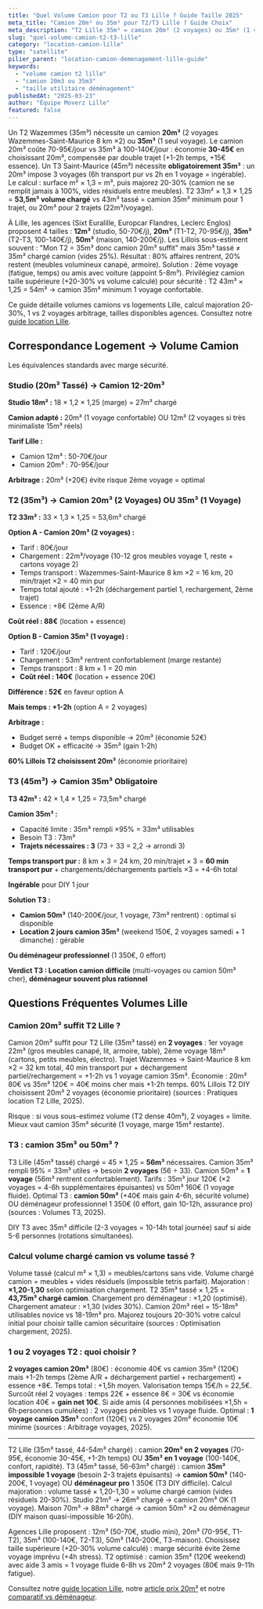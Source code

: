```yaml
---
title: "Quel Volume Camion pour T2 ou T3 Lille ? Guide Taille 2025"
meta_title: "Camion 20m³ ou 35m³ pour T2/T3 Lille ? Guide Choix"
meta_description: "T2 Lille 35m³ = camion 20m³ (2 voyages) ou 35m³ (1 voyage). T3 45m³ = camion 35m³ obligatoire. Calcul volume, agences Sixt/Europcar Lille. Guide complet."
slug: "quel-volume-camion-t2-t3-lille"
category: "location-camion-lille"
type: "satellite"
pilier_parent: "location-camion-demenagement-lille-guide"
keywords:
  - "volume camion t2 lille"
  - "camion 20m3 ou 35m3"
  - "taille utilitaire déménagement"
publishedAt: "2025-03-23"
author: "Équipe Moverz Lille"
featured: false
---
```


Un T2 Wazemmes (35m³) nécessite un camion **20m³** (2 voyages Wazemmes-Saint-Maurice 8 km ×2) ou **35m³** (1 seul voyage). Le camion 20m³ coûte 70-95€/jour vs 35m³ à 100-140€/jour : économie **30-45€** en choisissant 20m³, compensée par double trajet (+1-2h temps, +15€ essence). Un T3 Saint-Maurice (45m³) nécessite **obligatoirement 35m³** : un 20m³ impose 3 voyages (6h transport pur vs 2h en 1 voyage = ingérable). Le calcul : surface m² × 1,3 = m³, puis majorez 20-30% (camion ne se remplit jamais à 100%, vides résiduels entre meubles). T2 33m² × 1,3 × 1,25 = **53,5m³ volume chargé** vs 43m³ tassé = camion 35m³ minimum pour 1 trajet, ou 20m³ pour 2 trajets (22m³/voyage).

À Lille, les agences (Sixt Euralille, Europcar Flandres, Leclerc Englos) proposent 4 tailles : **12m³** (studio, 50-70€/j), **20m³** (T1-T2, 70-95€/j), **35m³** (T2-T3, 100-140€/j), **50m³** (maison, 140-200€/j). Les Lillois sous-estiment souvent : "Mon T2 = 35m³ donc camion 20m³ suffit" mais 35m³ tassé ≠ 35m³ chargé camion (vides 25%). Résultat : 80% affaires rentrent, 20% restent (meubles volumineux canapé, armoire). Solution : 2ème voyage (fatigue, temps) ou amis avec voiture (appoint 5-8m³). Privilégiez camion taille supérieure (+20-30% vs volume calculé) pour sécurité : T2 43m³ × 1,25 = 54m³ → camion 35m³ minimum 1 voyage confortable.

Ce guide détaille volumes camions vs logements Lille, calcul majoration 20-30%, 1 vs 2 voyages arbitrage, tailles disponibles agences. Consultez notre [guide location Lille](/blog/location-camion-lille/location-camion-demenagement-lille-guide).

## Correspondance Logement → Volume Camion

Les équivalences standards avec marge sécurité.

### Studio (20m³ Tassé) → Camion 12-20m³

**Studio 18m² :** 18 × 1,2 × 1,25 (marge) = 27m³ chargé

**Camion adapté :** 20m³ (1 voyage confortable) OU 12m³ (2 voyages si très minimaliste 15m³ réels)

**Tarif Lille :**
- Camion 12m³ : 50-70€/jour
- Camion 20m³ : 70-95€/jour

**Arbitrage :** 20m³ (+20€) évite risque 2ème voyage = optimal

### T2 (35m³) → Camion 20m³ (2 Voyages) OU 35m³ (1 Voyage)

**T2 33m² :** 33 × 1,3 × 1,25 = 53,6m³ chargé

**Option A - Camion 20m³ (2 voyages) :**
- Tarif : 80€/jour
- Chargement : 22m³/voyage (10-12 gros meubles voyage 1, reste + cartons voyage 2)
- Temps transport : Wazemmes-Saint-Maurice 8 km ×2 = 16 km, 20 min/trajet ×2 = 40 min pur
- Temps total ajouté : +1-2h (déchargement partiel 1, rechargement, 2ème trajet)
- Essence : +8€ (2ème A/R)

**Coût réel : 88€** (location + essence)

**Option B - Camion 35m³ (1 voyage) :**
- Tarif : 120€/jour
- Chargement : 53m³ rentrent confortablement (marge restante)
- Temps transport : 8 km × 1 = 20 min
- **Coût réel : 140€** (location + essence 20€)

**Différence : 52€** en faveur option A

**Mais temps : +1-2h** (option A = 2 voyages)

**Arbitrage :**
- Budget serré + temps disponible → 20m³ (économie 52€)
- Budget OK + efficacité → 35m³ (gain 1-2h)

**60% Lillois T2 choisissent 20m³** (économie prioritaire)

### T3 (45m³) → Camion 35m³ Obligatoire

**T3 42m² :** 42 × 1,4 × 1,25 = 73,5m³ chargé

**Camion 35m³ :**
- Capacité limite : 35m³ rempli ×95% = 33m³ utilisables
- Besoin T3 : 73m³
- **Trajets nécessaires : 3** (73 ÷ 33 = 2,2 → arrondi 3)

**Temps transport pur :** 8 km × 3 = 24 km, 20 min/trajet × 3 = **60 min transport pur** + chargements/déchargements partiels ×3 = +4-6h total

**Ingérable** pour DIY 1 jour

**Solution T3 :**
- **Camion 50m³** (140-200€/jour, 1 voyage, 73m³ rentrent) : optimal si disponible
- **Location 2 jours camion 35m³** (weekend 150€, 2 voyages samedi + 1 dimanche) : gérable

**Ou déménageur professionnel** (1 350€, 0 effort)

**Verdict T3 : Location camion difficile** (multi-voyages ou camion 50m³ cher), **déménageur souvent plus rationnel**

## Questions Fréquentes Volumes Lille

### Camion 20m³ suffit T2 Lille ?

Camion 20m³ suffit pour T2 Lille (35m³ tassé) en **2 voyages** : 1er voyage 22m³ (gros meubles canapé, lit, armoire, table), 2ème voyage 18m³ (cartons, petits meubles, électro). Trajet Wazemmes → Saint-Maurice 8 km ×2 = 32 km total, 40 min transport pur + déchargement partiel/rechargement = +1-2h vs 1 voyage camion 35m³. Économie : 20m³ 80€ vs 35m³ 120€ = 40€ moins cher mais +1-2h temps. 60% Lillois T2 DIY choisissent 20m³ 2 voyages (économie prioritaire) (sources : Pratiques location T2 Lille, 2025).

Risque : si vous sous-estimez volume (T2 dense 40m³), 2 voyages = limite. Mieux vaut camion 35m³ sécurité (1 voyage, marge 15m³ restante).

### T3 : camion 35m³ ou 50m³ ?

T3 Lille (45m³ tassé) chargé = 45 × 1,25 = **56m³** nécessaires. Camion 35m³ rempli 95% = 33m³ utiles → besoin **2 voyages** (56 ÷ 33). Camion 50m³ = **1 voyage** (56m³ rentrent confortablement). Tarifs : 35m³ jour 120€ (×2 voyages = 4-6h supplémentaires épuisantes) vs 50m³ 160€ (1 voyage fluide). Optimal T3 : **camion 50m³** (+40€ mais gain 4-6h, sécurité volume) OU déménageur professionnel 1 350€ (0 effort, gain 10-12h, assurance pro) (sources : Volumes T3, 2025).

DIY T3 avec 35m³ difficile (2-3 voyages = 10-14h total journée) sauf si aide 5-6 personnes (rotations simultanées).

### Calcul volume chargé camion vs volume tassé ?

Volume tassé (calcul m² × 1,3) = meubles/cartons sans vide. Volume chargé camion = meubles + vides résiduels (impossible tetris parfait). Majoration : **×1,20-1,30** selon optimisation chargement. T2 35m³ tassé × 1,25 = **43,75m³ chargé camion**. Chargement pro déménageur : ×1,20 (optimisé). Chargement amateur : ×1,30 (vides 30%). Camion 20m³ réel = 15-18m³ utilisables novice vs 18-19m³ pro. Majorez toujours 20-30% votre calcul initial pour choisir taille camion sécuritaire (sources : Optimisation chargement, 2025).

### 1 ou 2 voyages T2 : quoi choisir ?

**2 voyages camion 20m³** (80€) : économie 40€ vs camion 35m³ (120€) mais +1-2h temps (2ème A/R + déchargement partiel + rechargement) + essence +8€. Temps total : +1,5h moyen. Valorisation temps 15€/h = 22,5€. Surcoût réel 2 voyages : temps 22€ + essence 8€ = 30€ vs économie location 40€ = **gain net 10€**. Si aide amis (4 personnes mobilisées ×1,5h = 6h·personnes cumulées) : 2 voyages pénibles vs 1 voyage fluide. Optimal : **1 voyage camion 35m³** confort (120€) vs 2 voyages 20m³ économie 10€ minime (sources : Arbitrage voyages, 2025).

---

T2 Lille (35m³ tassé, 44-54m³ chargé) : camion **20m³ en 2 voyages** (70-95€, économie 30-45€, +1-2h temps) OU **35m³ en 1 voyage** (100-140€, confort, rapidité). T3 (45m³ tassé, 56-63m³ chargé) : camion **35m³ impossible 1 voyage** (besoin 2-3 trajets épuisants) → **camion 50m³** (140-200€, 1 voyage) OU **déménageur pro** 1 350€ (T3 DIY difficile). Calcul majoration : volume tassé × 1,20-1,30 = volume chargé camion (vides résiduels 20-30%). Studio 21m³ → 26m³ chargé → camion 20m³ OK (1 voyage). Maison 70m³ → 88m³ chargé → camion 50m³ ×2 ou déménageur (DIY maison quasi-impossible 16-20h).

Agences Lille proposent : 12m³ (50-70€, studio mini), 20m³ (70-95€, T1-T2), 35m³ (100-140€, T2-T3), 50m³ (140-200€, T3-maison). Choisissez taille supérieure (+20-30% volume calculé) : marge sécurité évite 2ème voyage imprévu (+4h stress). T2 optimisé : camion 35m³ (120€ weekend) avec aide 3 amis = 1 voyage fluide 6-8h vs 20m³ 2 voyages (80€ mais 9-11h fatigue).

Consultez notre [guide location Lille](/blog/location-camion-lille/location-camion-demenagement-lille-guide), notre [article prix 20m³](/blog/location-camion-lille/prix-location-camion-20m3-lille) et notre [comparatif vs déménageur](/blog/location-camion-lille/location-camion-vs-demenageur-lille).





